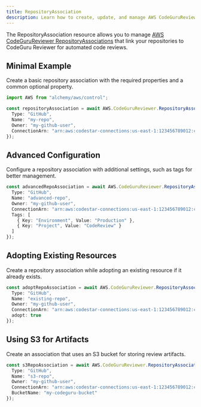 ```yaml
---
title: RepositoryAssociation
description: Learn how to create, update, and manage AWS CodeGuruReviewer RepositoryAssociations using Alchemy Cloud Control.
---
```



The RepositoryAssociation resource allows you to manage [AWS CodeGuruReviewer RepositoryAssociations](https://docs.aws.amazon.com/codegurureviewer/latest/userguide/) that link your repositories to CodeGuru Reviewer for automated code reviews.

## Minimal Example

Create a basic repository association with the required properties and a common optional property.

```ts
import AWS from "alchemy/aws/control";

const repositoryAssociation = await AWS.CodeGuruReviewer.RepositoryAssociation("basicRepoAssociation", {
  Type: "GitHub",
  Name: "my-repo",
  Owner: "my-github-user",
  ConnectionArn: "arn:aws:codestar-connections:us-east-1:123456789012:connection/abcd1234-56ef-78gh-90ij-klmnopqrstuvwxyz"
});
```

## Advanced Configuration

Configure a repository association with additional settings, such as tags for better management.

```ts
const advancedRepoAssociation = await AWS.CodeGuruReviewer.RepositoryAssociation("advancedRepoAssociation", {
  Type: "GitHub",
  Name: "advanced-repo",
  Owner: "my-github-user",
  ConnectionArn: "arn:aws:codestar-connections:us-east-1:123456789012:connection/abcd1234-56ef-78gh-90ij-klmnopqrstuvwxyz",
  Tags: [
    { Key: "Environment", Value: "Production" },
    { Key: "Project", Value: "CodeReview" }
  ]
});
```

## Adopting Existing Resources

Create a repository association while adopting an existing resource if it already exists.

```ts
const adoptRepoAssociation = await AWS.CodeGuruReviewer.RepositoryAssociation("adoptExistingRepo", {
  Type: "GitHub",
  Name: "existing-repo",
  Owner: "my-github-user",
  ConnectionArn: "arn:aws:codestar-connections:us-east-1:123456789012:connection/abcd1234-56ef-78gh-90ij-klmnopqrstuvwxyz",
  adopt: true
});
```

## Using S3 for Artifacts

Create an association that uses an S3 bucket for storing review artifacts.

```ts
const s3RepoAssociation = await AWS.CodeGuruReviewer.RepositoryAssociation("s3RepoAssociation", {
  Type: "GitHub",
  Name: "s3-repo",
  Owner: "my-github-user",
  ConnectionArn: "arn:aws:codestar-connections:us-east-1:123456789012:connection/abcd1234-56ef-78gh-90ij-klmnopqrstuvwxyz",
  BucketName: "my-codeguru-bucket"
});
```
